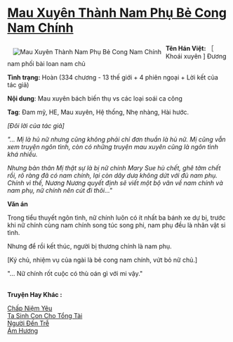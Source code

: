 <a href="https://utruyen.com/mau-xuyen-thanh-nam-phu-be-cong-nam-chinh/22558/" title="Mau Xuyên Thành Nam Phụ Bẻ Cong Nam Chính"><h1>Mau Xuyên Thành Nam Phụ Bẻ Cong Nam Chính</h1></a><div style="display:table"><img align="right" style="float: left; padding: 10px;" src="https://utruyen.com/images/story/200x260/mau-xuyen-thanh-nam-phu-be-cong-nam-chinh.jpg" alt="Mau Xuyên Thành Nam Phụ Bẻ Cong Nam Chính"><b>Tên Hán Việt:</b> ［ Khoái xuyên ] Đương nam phối bài loan nam chủ<p></p><b>Tình trạng:</b> Hoàn (334 chương - 13 thế giới + 4 phiên ngoại + Lời kết của tác giả)<p></p><b>Nội dung</b>: Mau xuyên bách biến thụ vs các loại soái ca công<p></p><b>Tag</b>: Đam mỹ, HE, Mau xuyên, Hệ thống, Nhẹ nhàng, Hài hước.<p></p><i>[Đôi lời của tác giả]</i><p></p><i>"... Mị là hủ nữ nhưng cũng không phải chỉ đơn thuần là hủ nữ. Mị cũng vẫn xem truyện ngôn tình, còn có những truyện mau xuyên cũng là ngôn tình khá nhiều.<p></p>Nhưng bản thân Mị thật sự là bị nữ chính Mary Sue hù chết, ghê tởm chết rồi, rõ ràng đã có nam chính, lại còn dây dưa không dứt với đủ nam phụ. Chính vì thế, Nương Nương quyết định sẽ viết một bộ văn về nam chính và nam phụ, nữ chính nên cút đi thôi..."</i><p></p><b>Văn án</b><p></p>Trong tiểu thuyết ngôn tình, nữ chính luôn có ít nhất ba bánh xe dự bị, trước khi nữ chính cùng nam chính song túc song phi, nam phụ đều là nhân vật si tình.<p></p>Nhưng để rồi kết thúc, người bị thương chính là nam phụ.<p></p>[Ký chủ, nhiệm vụ của ngài là bẻ cong nam chính, vứt bỏ nữ chủ.]<p></p>"... Nữ chính rốt cuộc có thù oán gì với mi vậy."</div><p><br><b>Truyện Hay Khác :</b></p><a href="https://utruyen.com/chap-niem-yeu/16905/" alt="Chấp Niệm Yêu">Chấp Niệm Yêu</a><br/><a href="https://github.com/quanluxury/ngontinhhot/tree/master/truyenhay/19207/" alt="Ta Sinh Con Cho Tổng Tài">Ta Sinh Con Cho Tổng Tài</a><br/><a href="https://github.com/quanluxury/ngontinh_sac/tree/master/truyenhay/18564/" alt="Người Đến Trễ">Người Đến Trễ</a><br/><a href="https://github.com/quanluxury/truyenhot/tree/master/truyenhay/17509/" alt="Ám Hương">Ám Hương</a><br/>